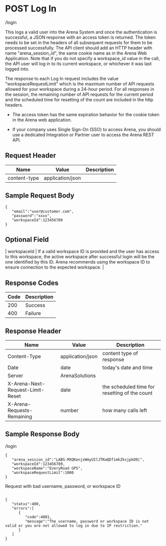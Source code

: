 # POST Log In
/login

This logs a valid user into the Arena System and once the authentication is successful, a JSON response with an access token is returned. The token needs to be set in the headers of all subsequent requests for them to be processed successfully. The API client should add an HTTP header with name "arena_session_id", the same cookie name as in the Arena Web Application. Note that if you do not specify a workspace_id value in the call, the API user will log in to its current workspace, or whichever it was last logged into.

The response to each Log In request includes the value "workspaceRequestLimit" which is the maximum number of API requests allowed for your workspace during a 24-hour period. For all responses in the session, the remaining number of API requests for the current period and the scheduled time for resetting of the count are included in the http headers.

* The access token has the same expiration behavior for the cookie token in the Arena web application. 

* If your company uses Single Sign-On (SSO) to access Arena, you should use a dedicated Integration or Partner user to access the Arena REST API.

## Request Header

| Name  | Value  | Description  |
|  --- |  --- |  --- | 
| content-type  | application/json  |   |

## Sample Request Body
```
{  
   "email":"user@customer.com",
   "password":"xxxx",
   "workspaceId":123456789
}
```
## Optional Field
| workspaceId  | If a valid workspace ID is provided and the user has access to this workspace, the active workspace after successful login will be the one identified by this ID. Arena recommends using the workspace ID to ensure connection to the expected workspace.  |

## Response Codes

| Code  | Description  |
|  --- |  --- | 
| 200  | Success  |
| 400  | Failure  |

## Response Header

| Name  | Value  | Description  |
|  --- |  --- |  --- | 
| Content-Type  | application/json  | content type of response  |
| Date  | date  | today's date and time  |
| Server  | ArenaSolutions  |   |
| X-Arena-Next-Request-Limit-Reset   | date  | the scheduled time for resetting of the count  |
| X-Arena-Requests-Remaining   | number  | how many calls left  |

## Sample Response Body
/login

```
{  
   "arena_session_id":"LABS-MXQKenjxWmyUIlJTKwQDfimkZksjpkO0|",
   "workspaceId":123456789,
   "workspaceName":"EveryRoad GPS",
   "workspaceRequestLimit":1000
}
```
Request with bad username, password, or workspace ID

```

{  
   "status":400,
   "errors":[  
      {  
         "code":4001,
         "message":"The username, password or workspace ID is not valid or you are not allowed to log in due to IP restriction."
      }
   ]
}
```

